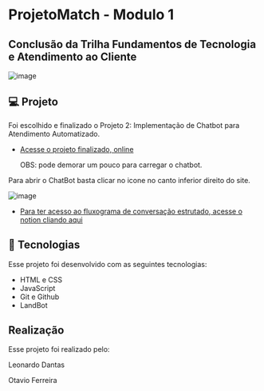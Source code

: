 <h1> ProjetoMatch - Modulo 1</h1>

## Conclusão da Trilha Fundamentos de Tecnologia e Atendimento ao Cliente
![image](https://github.com/leonardobdantas/ProjetoMatch-modulo1/assets/43340860/7b586151-4068-4a37-99c3-f9c78261ae4e)

## 💻 Projeto

Foi escolhido e finalizado o Projeto 2: Implementação de Chatbot para Atendimento Automatizado.
- [Acesse o projeto finalizado, online](https://leonardobdantas.github.io/projetomatch/)

  OBS: pode demorar um pouco para carregar o chatbot.

Para abrir o ChatBot basta clicar no icone no canto inferior direito do site.

![image](https://github.com/leonardobdantas/ProjetoMatch-modulo1/assets/43340860/cb9a0c18-5077-4163-850b-690593b85ff6)


- [Para ter acesso ao fluxograma de conversação estrutado, acesse o notion cliando aqui](https://rumbling-week-fdc.notion.site/EcoTech-Projeto-modulo-1-match-76b9a5cde04c46a3a4e1fe0bc4f1283b?pvs=4)


## 🚀 Tecnologias

Esse projeto foi desenvolvido com as seguintes tecnologias:

- HTML e CSS
- JavaScript
- Git e Github
- LandBot

## Realização

Esse projeto foi realizado pelo:

Leonardo Dantas

Otavio Ferreira
